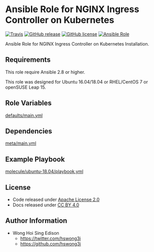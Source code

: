 # Ansible Role for NGINX Ingress Controller on Kubernetes

[![Travis](https://img.shields.io/travis/alvistack/ansible-role-kubernetes-ingress-nginx.svg)](https://travis-ci.org/alvistack/ansible-role-kubernetes-ingress-nginx)
[![GitHub release](https://img.shields.io/github/release/alvistack/ansible-role-kubernetes-ingress-nginx.svg)](https://github.com/alvistack/ansible-role-kubernetes-ingress-nginx)
[![GitHub license](https://img.shields.io/github/license/alvistack/ansible-role-kubernetes-ingress-nginx.svg)](https://github.com/alvistack/ansible-role-kubernetes-ingress-nginx/blob/master/LICENSE)
[![Ansible Role](https://img.shields.io/badge/galaxy-alvistack.kubernetes_ingress_nginx-blue.svg)](https://galaxy.ansible.com/alvistack/kubernetes_ingress_nginx)

Ansible Role for NGINX Ingress Controller on Kubernetes Installation.

## Requirements

This role require Ansible 2.8 or higher.

This role was designed for Ubuntu 16.04/18.04 or RHEL/CentOS 7 or openSUSE Leap 15.

## Role Variables

[defaults/main.yml](defaults/main.yml)

## Dependencies

[meta/main.yml](meta/main.yml)

## Example Playbook

[molecule/ubuntu-18.04/playbook.yml](molecule/ubuntu-18.04/playbook.yml)

## License

  - Code released under [Apache License 2.0](LICENSE)
  - Docs released under [CC BY 4.0](http://creativecommons.org/licenses/by/4.0/)

## Author Information

  - Wong Hoi Sing Edison
      - <https://twitter.com/hswong3i>
      - <https://github.com/hswong3i>

